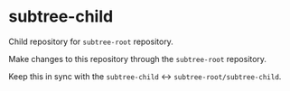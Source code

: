 # subtree-child
Child repository for `subtree-root` repository.

Make changes to this repository through the `subtree-root` repository.

Keep this in sync with the `subtree-child` <-> `subtree-root/subtree-child`.
